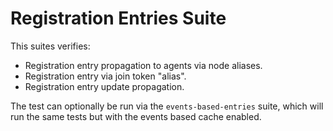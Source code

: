 # Registration Entries Suite

This suites verifies:

* Registration entry propagation to agents via node aliases.
* Registration entry via join token "alias".
* Registration entry update propagation.

The test can optionally be run via the `events-based-entries` suite, which will run the same
tests but with the events based cache enabled.

